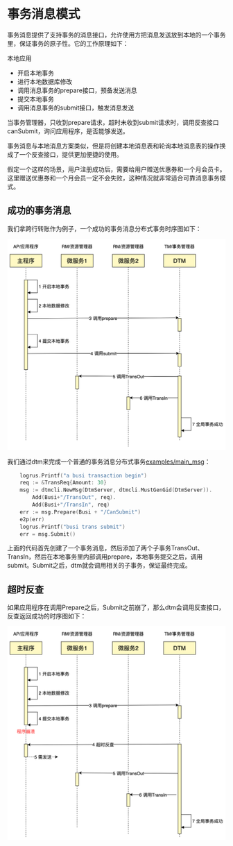 # 事务消息模式

事务消息提供了支持事务的消息接口，允许使用方把消息发送放到本地的一个事务里，保证事务的原子性。它的工作原理如下：

本地应用

- 开启本地事务
- 进行本地数据库修改
- 调用消息事务的prepare接口，预备发送消息
- 提交本地事务
- 调用消息事务的submit接口，触发消息发送

当事务管理器，只收到prepare请求，超时未收到submit请求时，调用反查接口canSubmit，询问应用程序，是否能够发送。

事务消息与本地消息方案类似，但是将创建本地消息表和轮询本地消息表的操作换成了一个反查接口，提供更加便捷的使用。

假定一个这样的场景，用户注册成功后，需要给用户赠送优惠券和一个月会员卡。这里赠送优惠券和一个月会员一定不会失败，这种情况就非常适合可靠消息事务模式。

## 成功的事务消息

我们拿跨行转账作为例子，一个成功的事务消息分布式事务时序图如下：

![msg_normal](../imgs/msg_normal.jpg)

我们通过dtm来完成一个普通的事务消息分布式事务[examples/main_msg](https://github.com/yedf/dtm/blob/main/examples/main_msg.go)：

``` go
	logrus.Printf("a busi transaction begin")
	req := &TransReq{Amount: 30}
	msg := dtmcli.NewMsg(DtmServer, dtmcli.MustGenGid(DtmServer)).
		Add(Busi+"/TransOut", req).
		Add(Busi+"/TransIn", req)
	err := msg.Prepare(Busi + "/CanSubmit")
	e2p(err)
	logrus.Printf("busi trans submit")
	err = msg.Submit()
```

上面的代码首先创建了一个事务消息，然后添加了两个子事务TransOut、TransIn，然后在本地事务里内部调用prepare，本地事务提交之后，调用submit。Submit之后，dtm就会调用相关的子事务，保证最终完成。

## 超时反查

如果应用程序在调用Prepare之后，Submit之前崩了，那么dtm会调用反查接口，反查返回成功的时序图如下：

![msg_query](../imgs/msg_query.jpg)


